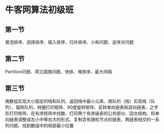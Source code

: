 # 牛客网算法初级班
## 第一节
冒泡排序、选择排序、插入排序、归并排序、小和问题、逆序对问题
## 第二节
Partition问题、荷兰国旗问题、快排、堆排序、最大间隔
## 第三节
用数组实现大小固定的栈和队列、返回栈中最小元素、用队列（栈）实现栈（队列）、猫狗队列、转圈打印矩阵、90度旋转矩阵、反转单向链表和双向链表、之字形打印矩阵、在有序矩阵中找数、打印两个有序链表的公共部分、回文结构、将单向链表调整成左小中等右大的形式、复制含有随机节点的链表、两链表相交的一系列问题、找到数组中的局部最小位置


